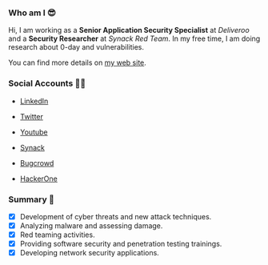 ### Who am I 😎

Hi, I am working as a **Senior Application Security Specialist** at *Deliveroo* and a **Security Researcher** at *Synack Red Team*. In my free time, I am doing research about 0-day and vulnerabilities.

You can find more details on [my web site](https://emreovunc.com/index.html).

### Social Accounts 🙌🏼

- [LinkedIn](https://en.linkedin.com/in/emreovunc)

- [Twitter](https://twitter.com/emreovunc)

- [Youtube](https://www.youtube.com/channel/UC95D3RuinnpmgqMb64LAW_w)

- [Synack](https://acropolis.synack.com/inductees/ovunc/)

- [Bugcrowd](https://bugcrowd.com/Monster/)

- [HackerOne](https://hackerone.com/ovunc/)


### Summary 📢

+ [x] Development of cyber threats and new attack techniques. 
+ [x] Analyzing malware and assessing damage. 
+ [x] Red teaming activities. 
+ [x] Providing software security and penetration testing trainings.
+ [x] Developing network security applications.
